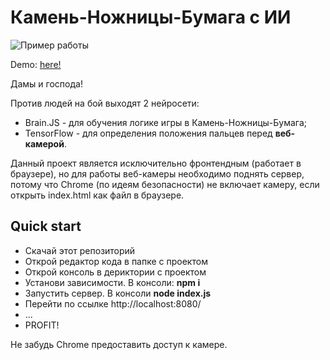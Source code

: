 # Камень-Ножницы-Бумага с ИИ

![Пример работы](https://media.giphy.com/media/86O4qkmYBk2R1n2TJ4/giphy.gif)

Demo: [here!](http://powerdot.github.io/ID-CU-EE-FA/)

Дамы и господа!  

Против людей на бой выходят 2 нейросети:  
* Brain.JS - для обучения логике игры в Камень-Ножницы-Бумага;
* TensorFlow - для определения положения пальцев перед **веб-камерой**.  

Данный проект является исключительно фронтендным (работает в браузере), но для работы веб-камеры необходимо поднять сервер, потому что Chrome (по идеям безопасности) не включает камеру, если открыть index.html как файл в браузере.  

## Quick start

* Скачай этот репозиторий
* Открой редактор кода в папке с проектом
* Открой консоль в дериктории с проектом
* Установи зависимости. В консоли: **npm i**
* Запустить сервер. В консоли **node index.js**
* Перейти по ссылке http://localhost:8080/
* ...
* PROFIT!

Не забудь Chrome предоставить доступ к камере.
